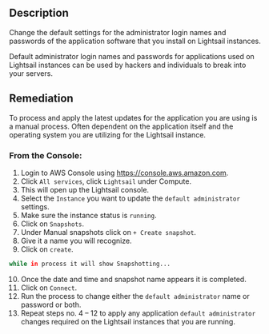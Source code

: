 ## Description

Change the default settings for the administrator login names and passwords of the application software that you install on Lightsail instances.

Default administrator login names and passwords for applications used on Lightsail instances can be used by hackers and individuals to break into your servers.

## Remediation

To process and apply the latest updates for the application you are using is a manual process. Often dependent on the application itself and the operating system you are utilizing for the Lightsail instance.

### From the Console:

1. Login to AWS Console using https://console.aws.amazon.com.
2. Click `All services`, click `Lightsail` under Compute.
3. This will open up the Lightsail console.
4. Select the `Instance` you want to update the `default administrator` settings.
5. Make sure the instance status is `running`.
6. Click on `Snapshots`.
7. Under Manual snapshots click on `+ Create snapshot`.
8. Give it a name you will recognize.
9. Click on `create`.

```bash
while in process it will show Snapshotting...
```

10. Once the date and time and snapshot name appears it is completed.
11. Click on `Connect`.
12. Run the process to change either the `default administrator` name or password or both.
13. Repeat steps no. 4 – 12 to apply any application `default administrator`
changes required on the Lightsail instances that you are running.